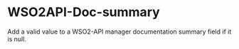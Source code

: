 # WSO2API-Doc-summary
Add a valid value to a WSO2-API manager documentation summary field if it is null.
